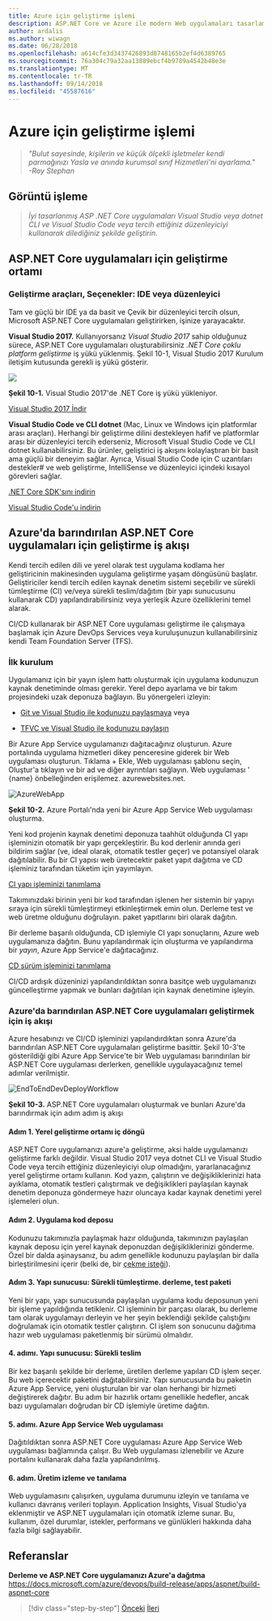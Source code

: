 ```yaml
---
title: Azure için geliştirme işlemi
description: ASP.NET Core ve Azure ile modern Web uygulamaları tasarlama | Azure için geliştirme işlemi
author: ardalis
ms.author: wiwagn
ms.date: 06/28/2018
ms.openlocfilehash: a614cfe3d3437426893d8748165b2ef4d6389765
ms.sourcegitcommit: 76a304c79a32aa13889ebcf4b9789a4542b48e3e
ms.translationtype: MT
ms.contentlocale: tr-TR
ms.lasthandoff: 09/14/2018
ms.locfileid: "45587616"
---
```

# <a name="development-process-for-azure"></a>Azure için geliştirme işlemi

> _"Bulut sayesinde, kişilerin ve küçük ölçekli işletmeler kendi parmağınızı Yasla ve anında kurumsal sınıf Hizmetleri'ni ayarlama."_  
> _-Roy Stephan_

 ## <a name="vision"></a>Görüntü işleme

> *İyi tasarlanmış ASP .NET Core uygulamaları Visual Studio veya dotnet CLI ve Visual Studio Code veya tercih ettiğiniz düzenleyiciyi kullanarak dilediğiniz şekilde geliştirin.*

## <a name="development-environment-for-aspnet-core-apps"></a>ASP.NET Core uygulamaları için geliştirme ortamı

### <a name="development-tools-choices-ide-or-editor"></a>Geliştirme araçları, Seçenekler: IDE veya düzenleyici

Tam ve güçlü bir IDE ya da basit ve Çevik bir düzenleyici tercih olsun, Microsoft ASP.NET Core uygulamaları geliştirirken, işinize yarayacaktır.

**Visual Studio 2017.** Kullanıyorsanız *Visual Studio 2017* sahip olduğunuz sürece, ASP.NET Core uygulamaları oluşturabilirsiniz *.NET Core çoklu platform geliştirme* iş yükü yüklenmiş. Şekil 10-1, Visual Studio 2017 Kurulum iletişim kutusunda gerekli iş yükü gösterir.

![](./media/image10-1.png)

**Şekil 10-1.** Visual Studio 2017'de .NET Core iş yükü yükleniyor.

[Visual Studio 2017 İndir](https://aka.ms/vsdownload?utm_source=mscom&utm_campaign=msdocs)

**Visual Studio Code ve CLI dotnet** (Mac, Linux ve Windows için platformlar arası araçları). Herhangi bir geliştirme dilini destekleyen hafif ve platformlar arası bir düzenleyici tercih ederseniz, Microsoft Visual Studio Code ve CLI dotnet kullanabilirsiniz. Bu ürünler, geliştirici iş akışını kolaylaştıran bir basit ama güçlü bir deneyim sağlar. Ayrıca, Visual Studio Code için C uzantıları destekler\# ve web geliştirme, IntelliSense ve düzenleyici içindeki kısayol görevleri sağlar.

[.NET Core SDK'sını indirin](https://www.microsoft.com/net/download/core)

[Visual Studio Code'u indirin](https://code.visualstudio.com/download)

## <a name="development-workflow-for-azure-hosted-aspnet-core-apps"></a>Azure'da barındırılan ASP.NET Core uygulamaları için geliştirme iş akışı

Kendi tercih edilen dili ve yerel olarak test uygulama kodlama her geliştiricinin makinesinden uygulama geliştirme yaşam döngüsünü başlatır. Geliştiriciler kendi tercih edilen kaynak denetim sistemi seçebilir ve sürekli tümleştirme (CI) ve/veya sürekli teslim/dağıtım (bir yapı sunucusunu kullanarak CD) yapılandırabilirsiniz veya yerleşik Azure özelliklerini temel alarak.

CI/CD kullanarak bir ASP.NET Core uygulaması geliştirme ile çalışmaya başlamak için Azure DevOps Services veya kuruluşunuzun kullanabilirsiniz kendi Team Foundation Server (TFS).

### <a name="initial-setup"></a>İlk kurulum

Uygulamanız için bir yayın işlem hattı oluşturmak için uygulama kodunuzun kaynak denetiminde olması gerekir. Yerel depo ayarlama ve bir takım projesindeki uzak deponuza bağlayın. Bu yönergeleri izleyin:

- [Git ve Visual Studio ile kodunuzu paylaşmaya](https://docs.microsoft.com/azure/devops/git/share-your-code-in-git-vs) veya

- [TFVC ve Visual Studio ile kodunuzu paylaşın](https://docs.microsoft.com/azure/devops/tfvc/share-your-code-in-tfvc-vs)

Bir Azure App Service uygulamanızı dağıtacağınız oluşturun. Azure portalında uygulama hizmetleri dikey penceresine giderek bir Web uygulaması oluşturun. Tıklama + Ekle, Web uygulaması şablonu seçin, Oluştur'a tıklayın ve bir ad ve diğer ayrıntıları sağlayın. Web uygulaması ' {name} önbelleğinden erişilemez. azurewebsites.net.

![AzureWebApp](./media/image10-2.png)

**Şekil 10-2.** Azure Portalı'nda yeni bir Azure App Service Web uygulaması oluşturma.

Yeni kod projenin kaynak denetimi deponuza taahhüt olduğunda CI yapı işleminizin otomatik bir yapı gerçekleştirir. Bu kod derlenir anında geri bildirim sağlar (ve, ideal olarak, otomatik testler geçer) ve potansiyel olarak dağıtılabilir. Bu bir CI yapısı web üretecektir paket yapıt dağıtma ve CD işleminiz tarafından tüketim için yayımlayın.

[CI yapı işleminizi tanımlama](https://docs.microsoft.com/azure/devops/build-release/apps/aspnet/build-aspnet-core#ci)

Takımınızdaki birinin yeni bir kod tarafından işlenen her sistemin bir yapıyı sıraya için sürekli tümleştirmeyi etkinleştirmek emin olun. Derleme test ve web üretme olduğunu doğrulayın. paket yapıtlarını biri olarak dağıtın.

Bir derleme başarılı olduğunda, CD işlemiyle CI yapı sonuçlarını, Azure web uygulamanıza dağıtın. Bunu yapılandırmak için oluşturma ve yapılandırma bir *yayın*, Azure App Service'e dağıtacağınız.

[CD sürüm işleminizi tanımlama](https://docs.microsoft.com/azure/devops/build-release/apps/aspnet/build-aspnet-core#cd)

CI/CD ardışık düzeninizi yapılandırıldıktan sonra basitçe web uygulamanızı güncelleştirme yapmak ve bunları dağıtılan için kaynak denetimine işleyin.

### <a name="workflow-for-developing-azure-hosted-aspnet-core-applications"></a>Azure'da barındırılan ASP.NET Core uygulamaları geliştirmek için iş akışı

Azure hesabınızı ve CI/CD işleminizi yapılandırdıktan sonra Azure'da barındırılan ASP.NET Core uygulamaları geliştirme basittir. Şekil 10-3'te gösterildiği gibi Azure App Service'te bir Web uygulaması barındırılan bir ASP.NET Core uygulaması derlerken, genellikle uygulayacağınız temel adımlar verilmiştir.

![EndToEndDevDeployWorkflow](./media/image10-3.png)

**Şekil 10-3.** ASP.NET Core uygulamaları oluşturmak ve bunları Azure'da barındırmak için adım adım iş akışı

#### <a name="step-1-local-dev-environment-inner-loop"></a>Adım 1. Yerel geliştirme ortamı iç döngü

ASP.NET Core uygulamanızı azure'a geliştirme, aksi halde uygulamanızı geliştirme farklı değildir. Visual Studio 2017 veya dotnet CLI ve Visual Studio Code veya tercih ettiğiniz düzenleyiciyi olup olmadığını, yararlanacağınız yerel geliştirme ortamı kullanın. Kod yazın, çalıştırın ve değişikliklerinizi hata ayıklama, otomatik testleri çalıştırmak ve değişiklikleri paylaşılan kaynak denetim deponuza göndermeye hazır oluncaya kadar kaynak denetimi yerel işlemeleri olun.

#### <a name="step-2-application-code-repository"></a>Adım 2. Uygulama kod deposu

Kodunuzu takımınızla paylaşmak hazır olduğunda, takımınızın paylaşılan kaynak deposu için yerel kaynak deponuzdan değişikliklerinizi gönderme. Özel bir dalda aşinaysanız, bu adım genellikle kodunuzu paylaşılan bir dalla birleştirilmesini içerir (belki de, bir [çekme isteği](https://docs.microsoft.com/azure/devops/git/pull-requests)).

#### <a name="step-3-build-server-continuous-integration-build-test-package"></a>Adım 3. Yapı sunucusu: Sürekli tümleştirme. derleme, test paketi

Yeni bir yapı, yapı sunucusunda paylaşılan uygulama kodu deposunun yeni bir işleme yapıldığında tetiklenir. CI işleminin bir parçası olarak, bu derleme tam olarak uygulamayı derleyin ve her şeyin beklendiği şekilde çalıştığını doğrulamak için otomatik testler çalıştırın. CI işlem son sonucunu dağıtıma hazır web uygulaması paketlenmiş bir sürümü olmalıdır.

#### <a name="step-4-build-server-continuous-delivery"></a>4. adımı. Yapı sunucusu: Sürekli teslim

Bir kez başarılı şekilde bir derleme, üretilen derleme yapıları CD işlem seçer. Bu web içerecektir paketini dağıtabilirsiniz. Yapı sunucusunda bu paketin Azure App Service, yeni oluşturulan bir var olan herhangi bir hizmeti değiştirerek dağıtır. Bu adım bir hazırlık ortamı genellikle hedefler, ancak bazı uygulamaları doğrudan bir CD işlemiyle üretime dağıtın.

#### <a name="step-5-azure-app-service-web-app"></a>5. adımı. Azure App Service Web uygulaması

Dağıtıldıktan sonra ASP.NET Core uygulaması Azure App Service Web uygulaması bağlamında çalışır. Bu Web uygulaması izlenebilir ve Azure portalını kullanarak daha fazla yapılandırılmış.

#### <a name="step-6-production-monitoring-and-diagnostics"></a>6. adım. Üretim izleme ve tanılama

Web uygulamasını çalışırken, uygulama durumunu izleyin ve tanılama ve kullanıcı davranış verileri toplayın. Application Insights, Visual Studio'ya eklenmiştir ve ASP.NET uygulamaları için otomatik izleme sunar. Bu, kullanım, özel durumlar, istekler, performans ve günlükleri hakkında daha fazla bilgi sağlayabilir.

## <a name="references"></a>Referanslar

**Derleme ve ASP.NET Core uygulamanızı Azure'a dağıtma**  
<https://docs.microsoft.com/azure/devops/build-release/apps/aspnet/build-aspnet-core>

>[!div class="step-by-step"]
[Önceki](test-asp-net-core-mvc-apps.md)
[İleri](azure-hosting-recommendations-for-asp-net-web-apps.md)
